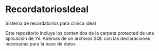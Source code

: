 # RecordatoriosIdeal
Sistema de recordatorios para clinica ideal 

Este repositorio incluye los contenidos de la carpeta protected de una aplicación de Yii.
Ademas de un archivos SQL con las declaraciones necesarias para la base de datos
